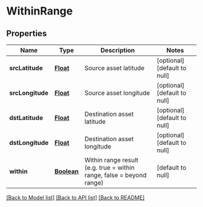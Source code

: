 # WithinRange
## Properties

Name | Type | Description | Notes
------------ | ------------- | ------------- | -------------
**srcLatitude** | [**Float**](float.md) | Source asset latitude | [optional] [default to null]
**srcLongitude** | [**Float**](float.md) | Source asset longitude | [optional] [default to null]
**dstLatitude** | [**Float**](float.md) | Destination asset latitude | [optional] [default to null]
**dstLongitude** | [**Float**](float.md) | Destination asset longitude | [optional] [default to null]
**within** | [**Boolean**](boolean.md) | Within range result (e.g. true &#x3D; within range, false &#x3D; beyond range) | [default to null]

[[Back to Model list]](../README.md#documentation-for-models) [[Back to API list]](../README.md#documentation-for-api-endpoints) [[Back to README]](../README.md)

